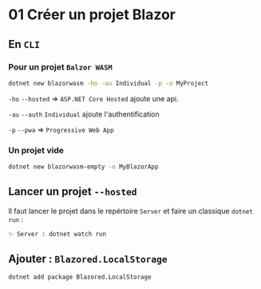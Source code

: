 # 01 Créer un projet Blazor

## En `CLI`

### Pour un projet `Balzor WASM`

```bash
dotnet new blazorwasm -ho -au Individual -p -o MyProject
```

`-ho` `--hosted` => `ASP.NET Core Hosted` ajoute une api.

`-au` `--auth` `Individual` ajoute l'authentification

`-p` `--pwa` => `Progressive Web App`



### Un projet vide

```bash
dotnet new blazorwasm-empty -o MyBlazorApp
```





## Lancer un projet `--hosted`

Il faut lancer le projet dans le repértoire `Server` et faire un classique `dotnet run` :

```bash
✨ Server : dotnet watch run
```





## Ajouter : `Blazored.LocalStorage`

```bash
dotnet add package Blazored.LocalStorage
```

































